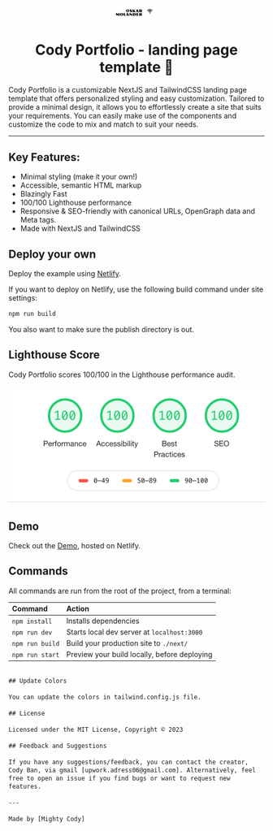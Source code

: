 <div align="center">
  <img alt="Cody Portfolio logo" src="/public/oskar.svg" width="100" />
</div>

<h1 align="center">
  Cody Portfolio - landing page template 🚀
</h1>

Cody Portfolio is a customizable NextJS and TailwindCSS landing page template that offers personalized styling and easy customization. Tailored to provide a minimal design, it allows you to effortlessly create a site that suits your requirements. You can easily make use of the components and customize the code to mix and match to suit your needs.

<hr>

## Key Features:

-   Minimal styling (make it your own!)
-   Accessible, semantic HTML markup
-   Blazingly Fast
-   100/100 Lighthouse performance
-   Responsive & SEO-friendly with canonical URLs, OpenGraph data and Meta tags.
-   Made with NextJS and TailwindCSS

## Deploy your own

Deploy the example using [Netlify](https://netlify.com).

If you want to deploy on Netlify, use the following build command under site settings:

```bash
npm run build
```

You also want to make sure the publish directory is out.

## Lighthouse Score

Cody Portfolio scores 100/100 in the Lighthouse performance audit.

![Cody Portfolio Lighthouse Score](/lighthouse-score.png)

## Demo

Check out the [Demo](https://oskar-portfolio.netlify.app), hosted on Netlify.

## Commands

All commands are run from the root of the project, from a terminal:

| Command         | Action                                       |
| :-------------- | :------------------------------------------- |
| `npm install`   | Installs dependencies                        |
| `npm run dev`   | Starts local dev server at `localhost:3000`  |
| `npm run build` | Build your production site to `./next/`      |
| `npm run start` | Preview your build locally, before deploying |
```

## Update Colors

You can update the colors in tailwind.config.js file.

## License

Licensed under the MIT License, Copyright © 2023

## Feedback and Suggestions

If you have any suggestions/feedback, you can contact the creator, Cody Ban, via gmail [upwork.adress06@gmail.com]. Alternatively, feel free to open an issue if you find bugs or want to request new features.

---

Made by [Mighty Cody]
